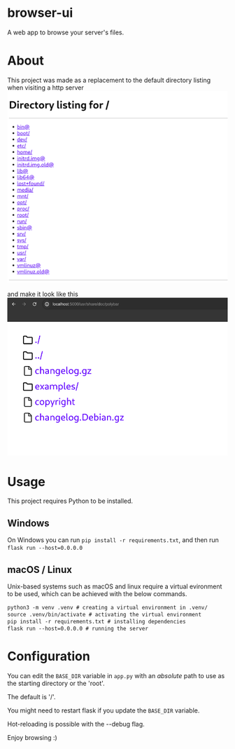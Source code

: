 # browser-ui

A web app to browse your server's files.

# About
This project was made as a replacement to the default directory listing when visiting a http server
![Big text showing the path and all the items below it in a filesystem directory](doc/example.png)

and make it look like this
![Filesystem directory contents with icons beside them to distinguish their type](doc/new.png)

# Usage

This project requires Python to be installed.

## Windows

On Windows you can run ```pip install -r requirements.txt```, and then run ```flask run --host=0.0.0.0```

## macOS / Linux

Unix-based systems such as macOS and linux require a virtual evironment to be used, which can be achieved with the below commands.

```
python3 -m venv .venv # creating a virtual environment in .venv/
source .venv/bin/activate # activating the virtual environment
pip install -r requirements.txt # installing dependencies
flask run --host=0.0.0.0 # running the server
```

# Configuration

You can edit the ``BASE_DIR`` variable in ``app.py`` with an _absolute_ path to use as the starting directory or the 'root'.

The default is '/'.

You might need to restart flask if you update the ``BASE_DIR`` variable.

Hot-reloading is possible with the --debug flag.

Enjoy browsing :)
